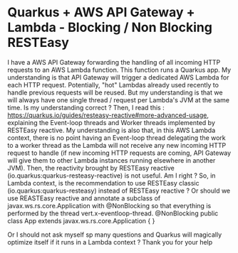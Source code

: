 
# Quarkus + AWS API Gateway + Lambda - Blocking / Non Blocking RESTEasy

I have a AWS API Gateway forwarding the handling of all incoming HTTP requests to an AWS Lambda function. This function runs a Quarkus app.
My understanding is that API Gateway will trigger a dedicated AWS Lambda for each HTTP request. Potentially, "hot" Lambdas already used recently to handle previous requests will be reused. But my understanding is that we will always have one single thread / request per Lambda's JVM at the same time. Is my understanding correct ?
Then, I read  this : https://quarkus.io/guides/resteasy-reactive#more-advanced-usage, explaining the Event-loop threads and Worker threads implemented by RESTEasy reactive. My understanding is also that, in this AWS Lambda context, there is no point having an Event-loop thread delegating the work to a worker thread as the Lambda will not receive any new incoming HTTP request to handle (if new incoming HTTP requests are coming, API Gateway will give them to other Lambda instances running elsewhere in another JVM). Then, the reactivity brought by RESTEasy reactive (io.quarkus:quarkus-resteasy-reactive) is not useful. Am I right ?
So, in Lambda context, is the recommendation to use RESTEasy classic (io.quarkus:quarkus-resteasy) instead of RESTEasy reactive ? Or should we use REASTEasy reactive and annotate a subclass of javax.ws.rs.core.Application with @NonBlocking so that everything is performed by the thread vert.x-eventloop-thread.
@NonBlocking
public class App extends javax.ws.rs.core.Application {
}

Or I should not ask myself sp many questions and Quarkus will magically optimize itself if it runs in a Lambda context ?
Thank you for your help

        